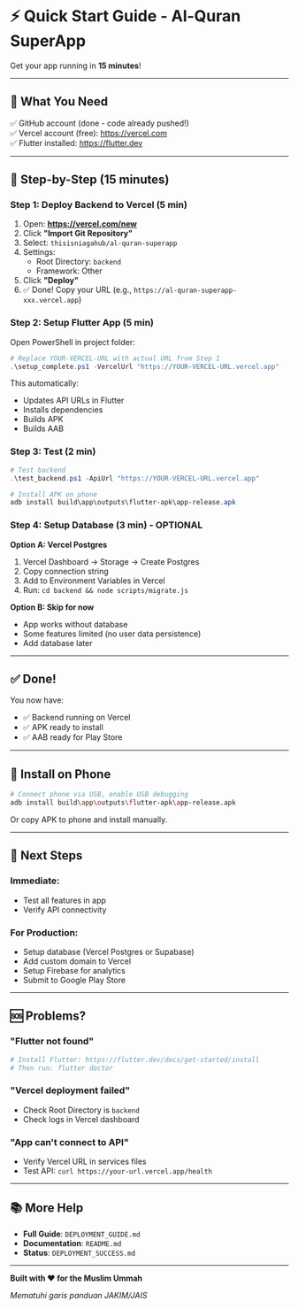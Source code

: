 # ⚡ Quick Start Guide - Al-Quran SuperApp

Get your app running in **15 minutes**!

---

## 🎯 What You Need

✅ GitHub account (done - code already pushed!)  
✅ Vercel account (free): https://vercel.com  
✅ Flutter installed: https://flutter.dev  

---

## 🚀 Step-by-Step (15 minutes)

### Step 1: Deploy Backend to Vercel (5 min)

1. Open: **https://vercel.com/new**
2. Click **"Import Git Repository"**
3. Select: `thisisniagahub/al-quran-superapp`
4. Settings:
   - Root Directory: `backend`
   - Framework: Other
5. Click **"Deploy"**
6. ✅ Done! Copy your URL (e.g., `https://al-quran-superapp-xxx.vercel.app`)

### Step 2: Setup Flutter App (5 min)

Open PowerShell in project folder:

```powershell
# Replace YOUR-VERCEL-URL with actual URL from Step 1
.\setup_complete.ps1 -VercelUrl "https://YOUR-VERCEL-URL.vercel.app"
```

This automatically:
- Updates API URLs in Flutter
- Installs dependencies  
- Builds APK
- Builds AAB

### Step 3: Test (2 min)

```powershell
# Test backend
.\test_backend.ps1 -ApiUrl "https://YOUR-VERCEL-URL.vercel.app"

# Install APK on phone
adb install build\app\outputs\flutter-apk\app-release.apk
```

### Step 4: Setup Database (3 min) - OPTIONAL

**Option A: Vercel Postgres**
1. Vercel Dashboard → Storage → Create Postgres
2. Copy connection string
3. Add to Environment Variables in Vercel
4. Run: `cd backend && node scripts/migrate.js`

**Option B: Skip for now**
- App works without database
- Some features limited (no user data persistence)
- Add database later

---

## ✅ Done!

You now have:
- ✅ Backend running on Vercel
- ✅ APK ready to install
- ✅ AAB ready for Play Store

---

## 📱 Install on Phone

```bash
# Connect phone via USB, enable USB debugging
adb install build\app\outputs\flutter-apk\app-release.apk
```

Or copy APK to phone and install manually.

---

## 🎯 Next Steps

### Immediate:
- Test all features in app
- Verify API connectivity

### For Production:
- Setup database (Vercel Postgres or Supabase)
- Add custom domain to Vercel
- Setup Firebase for analytics
- Submit to Google Play Store

---

## 🆘 Problems?

### "Flutter not found"
```powershell
# Install Flutter: https://flutter.dev/docs/get-started/install
# Then run: flutter doctor
```

### "Vercel deployment failed"
- Check Root Directory is `backend`
- Check logs in Vercel dashboard

### "App can't connect to API"
- Verify Vercel URL in services files
- Test API: `curl https://your-url.vercel.app/health`

---

## 📚 More Help

- **Full Guide**: `DEPLOYMENT_GUIDE.md`
- **Documentation**: `README.md`
- **Status**: `DEPLOYMENT_SUCCESS.md`

---

**Built with ❤️ for the Muslim Ummah**

_Mematuhi garis panduan JAKIM/JAIS_
